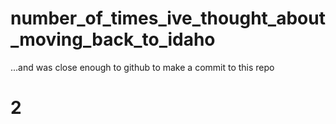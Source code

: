 # number_of_times_ive_thought_about_moving_back_to_idaho
...and was close enough to github to make a commit to this repo


<h1>
2
</h1>

